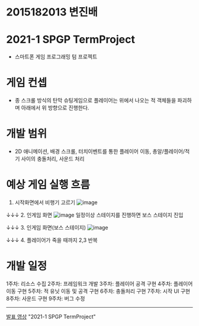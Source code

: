 # 2015182013 변진배
# 2021-1 SPGP TermProject
- 스마트폰 게임 프로그래밍 텀 프로젝트

# 게임 컨셉
- 종 스크롤 방식의 탄막 슈팅게임으로 플레이어는 위에서 나오는 적 객체들을 파괴하며 아래에서 위 방향으로 진행한다.

# 개발 범위
- 2D 애니메이션, 배경 스크롤, 터치이벤트를 통한 플레이어 이동, 총알/플레이어/적기 사이의 충돌처리, 사운드 처리 
  


# 예상 게임 실행 흐름
1. 시작화면에서 비행기 고르기
![image](https://user-images.githubusercontent.com/22373033/113483609-546d5000-94df-11eb-8cbb-beb8aa7da9ed.png)

↓↓↓
2. 인게임 화면
![image](https://user-images.githubusercontent.com/22373033/113483747-f8ef9200-94df-11eb-99fa-a38ba4fcb672.png)
일정이상 스테이지를 진행하면 보스 스테이지 진입

↓↓↓
3. 인게임 화면(보스 스테이지)
![image](https://user-images.githubusercontent.com/22373033/113483666-95fdfb00-94df-11eb-8c51-9452902deabf.png)

↓↓↓
4. 플레이어가 죽을 때까지 2,3 반복


# 개발 일정
1주차: 리소스 수집
2주차: 프레임워크 개발
3주차: 플레이어 공격 구현
4주차: 플레이어 이동 구현
5주차: 적 유닛 이동 및 공격 구현
6주차: 충돌처리 구현
7주차: 시작 UI 구현
8주차: 사운드 구현
9주차: 버그 수정

---------------------------------------------------------------------------------------------------------------
[발표 영상](https://www.youtube.com/watch?v=q3mua0177DU) "2021-1 SPGP TermProject"









